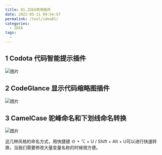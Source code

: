 ```yaml
---
title: 01.IDEA常用插件
date: 2022-05-11 09:54:57
permalink: /tool/idea01/
categories: 
  - IDEA
tags: 
  - 
---
```


## 1  Codota 代码智能提示插件

![图片](https://mmbiz.qpic.cn/sz_mmbiz_png/knmrNHnmCLF51wyFzvHFUlCcp8Nms74ElSLrCPRib9I3nfFVtOfGJqGzhr888ZVF5clhjt7NtQBenia9W1jzUVLA/640?wx_fmt=png&wxfrom=5&wx_lazy=1&wx_co=1)

## 2 CodeGlance 显示代码缩略图插件

![图片](https://mmbiz.qpic.cn/sz_mmbiz_jpg/knmrNHnmCLF51wyFzvHFUlCcp8Nms74EoUzE68qlWaEyLR30GyiaFqic0ibFicNdbNVRhgtLR2tEiaSaOkRrwGlDctg/640?wx_fmt=jpeg&wxfrom=5&wx_lazy=1&wx_co=1)

## 3 CamelCase 驼峰命名和下划线命名转换

![图片](https://mmbiz.qpic.cn/sz_mmbiz_png/knmrNHnmCLF51wyFzvHFUlCcp8Nms74Eo1PLJMP6ItyIDGrpicKnt1FscumNE3QIrE0W49Mbib6ticrZtRGlnZlZg/640?wx_fmt=png&wxfrom=5&wx_lazy=1&wx_co=1)

这几种风格的命名方式，用快捷键 ⇧ + ⌥ + U / Shift + Alt + U可以进行快速转换，当我们需要修改大量变量名称的时候很方便。

